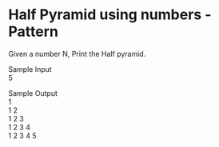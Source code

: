 # Half Pyramid using numbers - Pattern

Given a number N, Print the Half pyramid.

Sample Input\
5

Sample Output\
1\
1 2\
1 2 3\
1 2 3 4\
1 2 3 4 5
